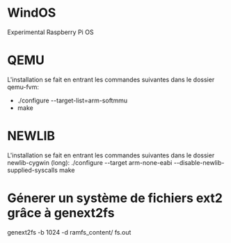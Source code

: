 # WindOS
Experimental Raspberry Pi OS

# QEMU
L'installation se fait en entrant les commandes suivantes dans le dossier qemu-fvm:
* ./configure --target-list=arm-softmmu
* make

# NEWLIB
L'installation se fait en entrant les commandes suivantes dans le dossier newlib-cygwin (long):
./configure --target arm-none-eabi --disable-newlib-supplied-syscalls
make

# Génerer un système de fichiers ext2 grâce à genext2fs
genext2fs -b 1024 -d ramfs_content/ fs.out
